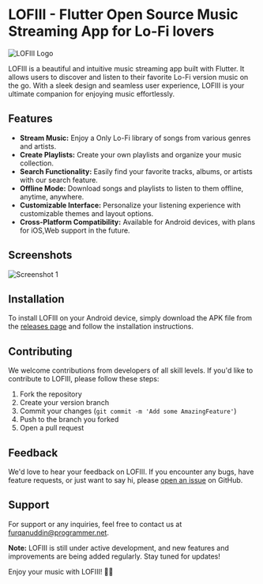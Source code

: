 # LOFIII - Flutter Open Source Music Streaming App for Lo-Fi lovers 

![LOFIII Logo](assets/lofiii_dark_mode.svg)

LOFIII is a beautiful and intuitive music streaming app built with Flutter. It allows users to discover and listen to their favorite Lo-Fi version music on the go. With a sleek design and seamless user experience, LOFIII is your ultimate companion for enjoying music effortlessly.

## Features

- **Stream Music:** Enjoy a Only Lo-Fi library of songs from various genres and artists.
- **Create Playlists:** Create your own playlists and organize your music collection.
- **Search Functionality:** Easily find your favorite tracks, albums, or artists with our search feature.
- **Offline Mode:** Download songs and playlists to listen to them offline, anytime, anywhere.
- **Customizable Interface:** Personalize your listening experience with customizable themes and layout options.
- **Cross-Platform Compatibility:** Available for Android devices, with plans for iOS,Web support in the future.

## Screenshots

![Screenshot 1](assets/lofiii_screenshot1.svg)


## Installation

To install LOFIII on your Android device, simply download the APK file from the [releases page](link-to-releases) and follow the installation instructions.

## Contributing

We welcome contributions from developers of all skill levels. If you'd like to contribute to LOFIII, please follow these steps:

1. Fork the repository
2. Create your version branch
3. Commit your changes (`git commit -m 'Add some AmazingFeature'`)
4. Push to the branch you forked 
5. Open a pull request

## Feedback

We'd love to hear your feedback on LOFIII. If you encounter any bugs, have feature requests, or just want to say hi, please [open an issue](link-to-issues) on GitHub.

## Support

For support or any inquiries, feel free to contact us at [furqanuddin@programmer.net](mailto:furqanuddin@programmer.net).


**Note:** LOFIII is still under active development, and new features and improvements are being added regularly. Stay tuned for updates! 

Enjoy your music with LOFIII! 🎵✨
